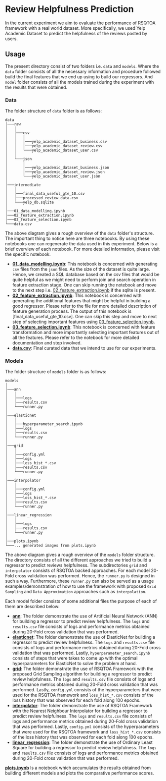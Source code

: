 # **Review Helpfulness Prediction**

In the current experiment we aim to evaluate the performance of RSQTOA framework
with a real world dataset. More specifically, we used Yelp Academic Dataset to
predict the helpfulness of the reviews posted by users.

## Usage

The present directory consist of two folders i.e. `data` and `models`. Where the
`data` folder consists of all the necessary information and procedure followed
build the final features that we end up using to build our regressors. And `model`
folder consists of all the models trained during the experiment with the results
that were obtained.

### Data

The folder structure of `data` folder is as follows:

```
data
│───raw 
│   │
│   │───csv
│   │   │
│   │   │───yelp_academic_dataset_business.csv
│   │   │───yelp_academic_dataset_review.csv
│   │   └───yelp_academic_dataset_user.csv
│   │
│   └───json
│       │
│       │───yelp_academic_dataset_business.json
│       │───yelp_academic_dataset_review.json
│       └───yelp_academic_dataset_user.json
│
│───intermediate
│   │ 
│   │───final_data_useful_gte_10.csv
│   │───processed_review_data.csv
│   └───yelp_db.sqlite 
│
│───01_data_modelling.ipynb
│───02_feature_extraction.ipynb
│───03_feature_selection.ipynb
└───data.csv
```

The above diagram gives a rough overview of the `data` folder's structure. The
important thing to notice here are three notebooks. By using these notebooks one
can regenerate the data used in this experiment. Below is a brief overview of each
notebook. For more detailed information, please visit the specific notebook.

- **[01_data_modelling.ipynb]**: This notebook is concerned with generating `csv`
  files from the `json` files. As the size of the dataset is quite
  large. Hence, we created a SQL database based on the csv files that would be quite
  helpful as we might need to perform join and search operation in feature extraction
  stage. One can skip running the notebook and move to the next step i.e.
  [02_feature_extraction.ipynb] if the sqlite is present.
- **[02_feature_extraction.ipynb]**: This notebook is concerned with generating
  the additional features that might be helpful in building a good regressor. Please
  refer to the file for more detailed description of feature generation process.
  The output of this notebook is [final_data_useful_gte_10.csv]. One can skip this
  step and move to next step of selecting important features using
  [03_feature_selection.ipynb].
- **[03_feature_selection.ipynb]**: This notebook is concerned with feature
  transformation and more importantly selecting important features out of all the
  features. Please refer to the notebook for more detailed documentation and step
  involved.
- **[data.csv]**: Final curated data that we intend to use for our experiments.

### Models

The folder structure of `models` folder is as follows:

```
models
│   
│───ann
│   │ 
│   │───logs
│   │───results.csv
│   └───runner.py 
│
│───elasticnet
│   │ 
│   │───hyperparameter_search.ipynb 
│   │───logs
│   │───results.csv
│   └───runner.py 
│
│───grid
│   │ 
│   │───config.yml
│   │───logs
│   │───loss_hist_*.csv
│   │───results.csv
│   └───runner.py 
│
│───interpolator
│   │ 
│   │───config.yml
│   │───logs
│   │───loss_hist_*.csv
│   │───results.csv
│   └───runner.py 
│
│───linear_regression
│   │ 
│   │───logs
│   │───results.csv
│   └───runner.py
│ 
│───plots.ipynb
└───... generated images from plots.ipynb

```

The above diagram gives a rough overview of the `models` folder structure. The directory consists of all the different 
approaches we tried to build a regressor to predict reviews helpfulness. The subdirectories `grid` and `interpolator` 
consists of RSQTOA backed approaches. For each model 20-Fold cross validation was performed. Hence, the `runner.py` 
is designed in such a way. Furthermore, these `runner.py` can also be served as a usage examples/demonstration of how to 
use the framework with proposed `Grid Sampling` and `Data Approximation` approaches such as `interpolation`.

Each model folder consists of some additional files the purpose of each of them are described below:

- **[ann]**: The folder demonstrate the use of Artificial Neural Network (ANN) for building a regressor to predict
review helpfulness. The `logs` and `results.csv` file consists of logs and performance metrics obtained during 20-Fold
cross validation that was performed.
- **[elasticnet]**: The folder demonstrate the use of ElasticNet for building a regressor to predict review helpfulness. 
The `logs` and `results.csv` file consists of logs and performance metrics obtained during 20-Fold cross validation 
that was performed. Lastly, `hyperparameter_search.ipynb` consists of steps that were takes to come up with the 
optimal hyperparameters for ElasticNet to solve the problem at hand.
- **[grid]**: The folder demonstrate the use of RSQTOA Framework with the proposed Grid Sampling algorithm for building 
a regressor to predict review helpfulness. The `logs` and `results.csv` file consists of logs and performance metrics 
obtained during 20-Fold cross validation that was performed. Lastly, `config.yml` consists of the hyperparameters that
were used for the RSQTOA framework and `loss_hist_*.csv` consists of the loss history that was observed for each fold 
along 100 epochs.
- **[interpolator]**: The folder demonstrate the use of RSQTOA Framework with the Nearest Neighbour Interpolator for 
building a regressor to predict review helpfulness. The `logs` and `results.csv` file consists of logs and performance 
metrics obtained during 20-Fold cross validation that was performed. Lastly, `config.yml` consists of the hyperparameters 
that were used for the RSQTOA framework and `loss_hist_*.csv` consists of the loss history that was observed for each 
fold along 100 epochs.
- **[linear_regression]**: The folder demonstrate the use of Ordinary Least Square for building a regressor to predict
review helpfulness. The `logs` and `results.csv` file consists of logs and performance metrics obtained during 20-Fold 
cross validation that was performed.


**[plots.ipynb]** Is a notebook which accumulates the results obtained from building different models and plots the 
comparative performance scores. 


[01_data_modelling.ipynb]: data/01_data_modelling.ipynb
[02_feature_extraction.ipynb]: data/02_feature_extraction.ipynb
[03_feature_selection.ipynb]: data/03_feature_selection.ipynb
[data.csv]: data/data.csv
[ann]: models/ann
[elasticnet]: models/elasticnet
[grid]: models/grid
[interpolator]: models/interpolator
[linear_regression]: models/linear_regression
[plots.ipynb]: models/plots.ipynb
